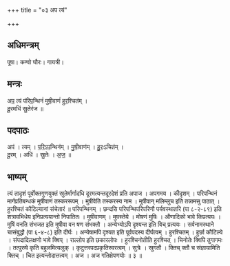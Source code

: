 +++
title = "०३ अप त्यं"

+++
## अधिमन्त्रम्
पूषा। कण्वो घौरः। गायत्री।

## मन्त्रः
अप॒ त्यं प॑रिप॒न्थिनं॑ मुषी॒वाणं॑ हुर॒श्चित॑म् ।  
दू॒रमधि॑ स्रु॒तेर॑ज ॥

## पदपाठः
अप॑ । त्यम् । प॒रि॒ऽप॒न्थिन॑म् । मु॒षी॒वाण॑म् । हु॒रः॒ऽचित॑म् ।  
दू॒रम् । अधि॑ । स्रु॒तेः । अ॒ज॒ ॥

## भाष्यम्
त्यं तादृशं पूर्वोक्तगुणयुक्तं स्रुतेर्मार्गादधि दूरमत्यन्तदूरदेशं प्रति अपाज । अपगमय । कीदृशम् । परिपन्थिनं मार्गप्रतिबन्धकं मुषीवाणं तस्कररूपम् । मुषीवेति तस्करस्य नाम । मुषीवान् मलिम्लुच इति तन्नामसु पाठात् । हुरश्चितं कौटिल्यानां संचेतारं ॥ परिपन्थिनम् । छन्दसि परिपन्थिपरिपरिणौ पर्यवस्थातरि (पा ८-२-८९) इति शत्रावभिधेय इनिप्रत्ययान्तो निपातितः । मुषीवाणम् । मुषस्तेये । मोषणं मुषिः । औणादिको भावे किप्रत्ययः । मुषिं वनति संभजत इति मुषीवा वन षण संभक्तौ । अन्येभ्योऽपि दृश्यन्त इति विच् प्रत्ययः । सर्वनामस्थाने चासंबुद्धौ (पा ६-४-८) इति दीर्घः । अन्येषामपि दृश्यत इति पूर्वपदस्य दीर्घत्वम् । हुरश्चितम् । हुर्छा कौटिल्ये । संपदादिलक्षणो भावे क्विप् । राल्लोप इति छकारलोपः । हुरश्चिनोतीति हुरश्चित् । चिनोतेः क्विपि तुगागमः । तत्पुरुषे कृति बहुलमित्यलुक् । कृदुत्तरपदप्रकृतिस्वरत्वम् । सुत्रेः । स्रुगतौ । क्तिच् क्तौ च संज्ञायामिति क्तिच् । चित इत्यन्तोदात्तत्वम् । अज । अज गतिक्षेपणयोः ॥ ३ ॥